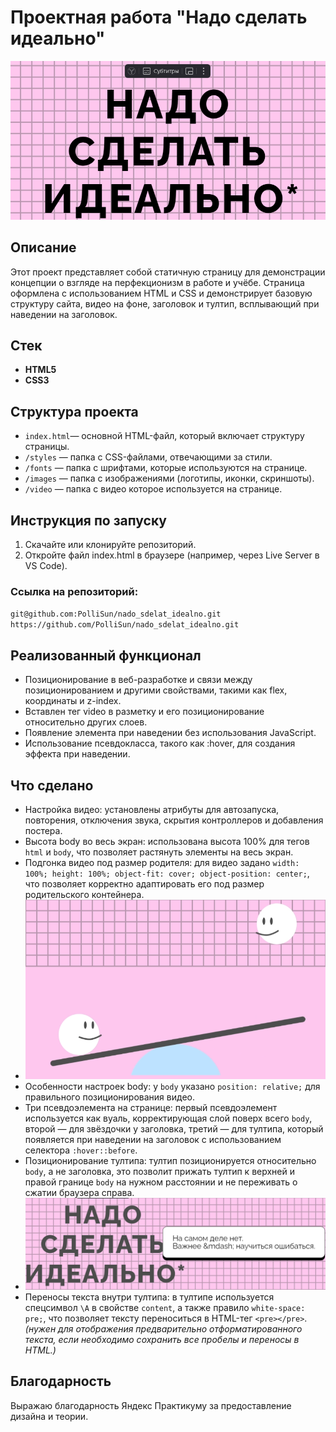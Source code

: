 # Проектная работа "Надо сделать идеально"

![Главная страница.](/images/screenshots/screenshot1.png)

## Описание

Этот проект представляет собой статичную страницу для демонстрации концепции о взгляде на перфекционизм в работе и учёбе. Страница оформлена с использованием HTML и CSS и демонстрирует базовую структуру сайта, видео на фоне, заголовок и тултип, всплывающий при наведении на заголовок.

## Стек

- **HTML5**
- **CSS3**

## Структура проекта

- `index.html`— основной HTML-файл, который включает структуру страницы.
- `/styles` — папка с CSS-файлами, отвечающими за стили.
- `/fonts` — папка с шрифтами, которые используются на странице.
- `/images` — папка с изображениями (логотипы, иконки, скриншоты).
- `/video` — папка с видео которое используется на странице.

## Инструкция по запуску

1. Скачайте или клонируйте репозиторий.
2. Откройте файл index.html в браузере (например, через Live Server в VS Code).

### Ссылка на репозиторий:
`git@github.com:PolliSun/nado_sdelat_idealno.git`
`https://github.com/PolliSun/nado_sdelat_idealno.git`

## Реализованный функционал

- Позиционирование в веб-разработке и связи между позиционированием и другими свойствами, такими как flex, координаты и z-index.
- Вставлен тег video в разметку и его позиционирование относительно других слоев.
- Появление элемента при наведении без использования JavaScript.
- Использование псевдокласса, такого как :hover, для создания эффекта при наведении.

## Что сделано 

- Настройка видео: установлены атрибуты для автозапуска, повторения, отключения звука, скрытия контроллеров и добавления постера.
- Высота body во весь экран: использована высота 100% для тегов `html` и `body`, что позволяет растянуть элементы на весь экран.
- Подгонка видео под размер родителя: для видео задано `width: 100%; height: 100%; object-fit: cover; object-position: center;`, что позволяет корректно адаптировать его под размер родительского контейнера.
- ![Видео контент.](/images/screenshots/screenshot2.png)
- Особенности настроек body: у `body` указано `position: relative;` для правильного позиционирования видео.
- Три псевдоэлемента на странице: первый псевдоэлемент используется как вуаль, корректирующая слой поверх всего `body`, второй — для звёздочки у заголовка, третий — для тултипа, который появляется при наведении на заголовок с использованием селектора `:hover::before`.
- Позиционирование тултипа: тултип позиционируется относительно `body`, а не заголовка, это позволит прижать тултип к верхней и правой границе `body` на нужном расстоянии и не переживать о сжатии браузера справа. 
- ![Отображение тултип.](/images/screenshots/screenshot3.png)
- Переносы текста внутри тултипа: в тултипе используется спецсимвол `\A` в свойстве `content`, а также правило `white-space: pre;`, что позволяет тексту переноситься в HTML-тег `<pre></pre>`. *(нужен для отображения предварительно отформатированного текста, если необходимо сохранить все пробелы и переносы в HTML.)*

## Благодарность

Выражаю благодарность Яндекс Практикуму за предоставление дизайна и теории.

